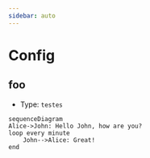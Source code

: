```yaml
---
sidebar: auto
---
```


# Config

## foo

- Type: `testes`

```mermaid
sequenceDiagram
Alice->John: Hello John, how are you?
loop every minute
    John-->Alice: Great!
end
```
